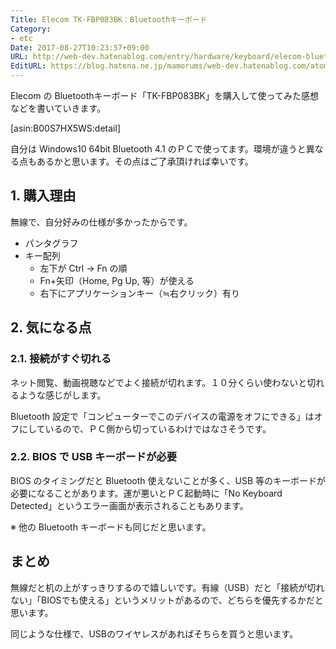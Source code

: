 ```yaml
---
Title: Elecom TK-FBP083BK：Bluetoothキーボード
Category:
- etc
Date: 2017-08-27T10:23:57+09:00
URL: http://web-dev.hatenablog.com/entry/hardware/keyboard/elecom-bluetooth-tkfbp083bk
EditURL: https://blog.hatena.ne.jp/mamorums/web-dev.hatenablog.com/atom/entry/8599973812292432459
---
```


Elecom の Bluetoothキーボード「TK-FBP083BK」を購入して使ってみた感想などを書いていきます。

[asin:B00S7HX5WS:detail]

自分は Windows10 64bit Bluetooth 4.1 のＰＣで使ってます。環境が違うと異なる点もあるかと思います。その点はご了承頂ければ幸いです。


## 1. 購入理由
無線で、自分好みの仕様が多かったからです。

- パンタグラフ
- キー配列
  - 左下が Ctrl → Fn の順
  - Fn+矢印（Home, Pg Up, 等）が使える
  - 右下にアプリケーションキー（≒右クリック）有り


## 2. 気になる点
### 2.1. 接続がすぐ切れる
ネット閲覧、動画視聴などでよく接続が切れます。１０分くらい使わないと切れるような感じがします。

Bluetooth 設定で「コンピューターでこのデバイスの電源をオフにできる」はオフにしているので、ＰＣ側から切っているわけではなさそうです。

### 2.2. BIOS で USB キーボードが必要
BIOS のタイミングだと Bluetooth 使えないことが多く、USB 等のキーボードが必要になることがあります。運が悪いとＰＣ起動時に「No Keyboard Detected」というエラー画面が表示されることもあります。

※ 他の Bluetooth キーボードも同じだと思います。


## まとめ
無線だと机の上がすっきりするので嬉しいです。有線（USB）だと「接続が切れない」「BIOSでも使える」というメリットがあるので、どちらを優先するかだと思います。

同じような仕様で、USBのワイヤレスがあればそちらを買うと思います。
